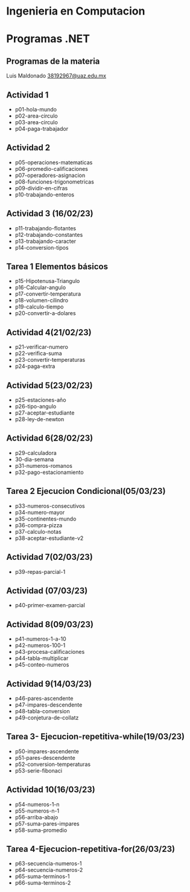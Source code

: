 #  Ingenieria en Computacion
# Programas .NET

## Programas de la materia

Luis Maldonado
38192967@uaz.edu.mx

## Actividad 1
- p01-hola-mundo
- p02-area-circulo
- p03-area-circulo
- p04-paga-trabajador
## Actividad 2
- p05-operaciones-matematicas
- p06-promedio-calificaciones
- p07-operadores-asignacion
- p08-funciones-trigonometricas
- p09-dividir-en-cifras
- p10-trabajando-enteros
## Actividad 3 (16/02/23)
- p11-trabajando-flotantes
- p12-trabajando-constantes
- p13-trabajando-caracter
- p14-conversion-tipos
## Tarea 1 Elementos básicos
- p15-Hipotenusa-Triangulo
- p16-Calcular-angulo
- p17-convertir-temperatura
- p18-volumen-cilindro
- p19-calculo-tiempo
- p20-convertir-a-dolares
## Actividad 4(21/02/23)
- p21-verificar-numero
- p22-verifica-suma
- p23-convertir-temperaturas
- p24-paga-extra
## Actividad 5(23/02/23)
- p25-estaciones-año
- p26-tipo-angulo
- p27-aceptar-estudiante
- p28-ley-de-newton
## Actividad 6(28/02/23)
- p29-calculadora
- 30-dia-semana
- p31-numeros-romanos
- p32-pago-estacionamiento
## Tarea 2 Ejecucion Condicional(05/03/23)
- p33-numeros-consecutivos
- p34-numero-mayor
- p35-continentes-mundo
- p36-compra-pizza
- p37-calculo-notas
- p38-aceptar-estudiante-v2
## Actividad 7(02/03/23)
- p39-repas-parcial-1
## Actividad (07/03/23)
- p40-primer-examen-parcial
## Actividad 8(09/03/23)
 - p41-numeros-1-a-10
 - p42-numeros-100-1
 - p43-procesa-calificaciones
 - p44-tabla-multiplicar
 - p45-conteo-numeros
## Actividad 9(14/03/23)
 - p46-pares-ascendente
 - p47-impares-descendente
 - p48-tabla-conversion
 - p49-conjetura-de-collatz
 ## Tarea 3- Ejecucion-repetitiva-while(19/03/23)
 - p50-impares-ascendente
 - p51-pares-descendente
 - p52-conversion-temperaturas
 - p53-serie-fibonaci
## Actividad 10(16/03/23)
 - p54-numeros-1-n
 - p55-numeros-n-1
 - p56-arriba-abajo
 - p57-suma-pares-impares
 - p58-suma-promedio
 
 
 ## Tarea 4-Ejecucion-repetitiva-for(26/03/23)
 - p63-secuencia-numeros-1
 - p64-secuencia-numeros-2
 - p65-suma-terminos-1
 - p66-suma-terminos-2
